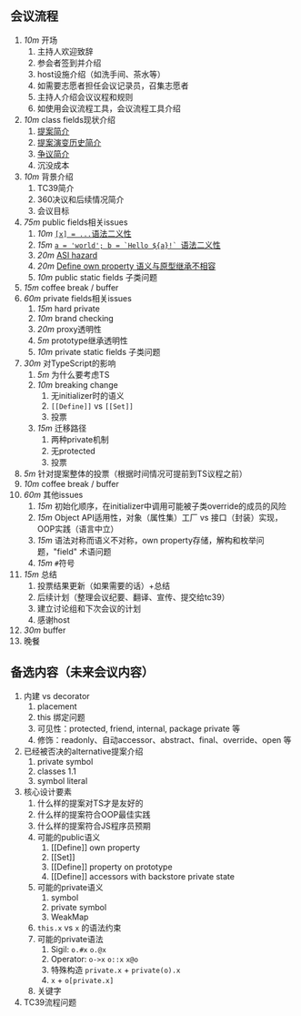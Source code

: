 ## 会议流程
1. *10m* 开场
    1. 主持人欢迎致辞
    1. 参会者签到并介绍
    1. host设施介绍（如洗手间、茶水等）
    1. 如需要志愿者担任会议记录员，召集志愿者
    1. 主持人介绍会议议程和规则
    1. 如使用会议流程工具，会议流程工具介绍
1. *10m* class fields现状介绍
    1. [提案简介](../../docs/intro.md)
    1. [提案演变历史简介](https://github.com/tc39/proposal-class-fields#development-history)
    1. [争议简介](https://github.com/tc39/proposal-class-fields/issues?utf8=✓&q=is%3Aissue+sort%3Acomments-desc+)
    1. 沉没成本
1. *10m* 背景介绍
    1. TC39简介
    1. 360决议和后续情况简介
    1. 会议目标
1. *75m* public fields相关issues
    1. *10m* [`[x] = ...`语法二义性](../../docs/public-fields-syntax-ambiguity-1.md)
    1. *15m* [``a = 'world'; b = `Hello ${a}!` ``语法二义性](../../docs/public-fields-syntax-ambiguity-2.md)
    1. *20m* [ASI hazard](../../docs/public-fields-asi.md)
    1. *20m* [Define own property 语义与原型继承不相容](../../docs/public-fields-semantics.md)
    1. *10m* public static fields 子类问题
1. *15m* coffee break / buffer
1. *60m* private fields相关issues
    1. *15m* hard private
    1. *10m* brand checking
    1. *20m* proxy透明性
    1. *5m* prototype继承透明性
    1. *10m* private static fields 子类问题
1. *30m* 对TypeScript的影响
    1. *5m* 为什么要考虑TS
    1. *10m* breaking change
        1. 无initializer时的语义
        1. `[[Define]]` vs `[[Set]]`
        1. 投票
    1. *15m* 迁移路径
        1. 两种private机制
        1. 无protected
        1. 投票
1. *5m* 针对提案整体的投票（根据时间情况可提前到TS议程之前）
1. *10m* coffee break / buffer
1. *60m* 其他issues
   1. *15m* 初始化顺序，在initializer中调用可能被子类override的成员的风险
   1. *15m* Object API适用性，对象（属性集）工厂 vs 接口（封装）实现，OOP实践（语言中立）
   1. *15m* 语法对称而语义不对称，own property存储，解构和枚举问题，"field" 术语问题
   1. *15m* `#`符号
1. *15m* 总结
   1. 投票结果更新（如果需要的话）+总结
   1. 后续计划（整理会议纪要、翻译、宣传、提交给tc39）
   1. 建立讨论组和下次会议的计划
   1. 感谢host
1. *30m* buffer
1. 晚餐

## 备选内容（未来会议内容）
1. 内建 vs decorator
    1. placement
    1. this 绑定问题
    1. 可见性：protected, friend, internal, package private 等
    1. 修饰：readonly、自动accessor、abstract、final、override、open 等
1. 已经被否决的alternative提案介绍
   1. private symbol
   1. classes 1.1
   1. symbol literal
1. 核心设计要素
   1. 什么样的提案对TS才是友好的
   1. 什么样的提案符合OOP最佳实践
   1. 什么样的提案符合JS程序员预期
   1. 可能的public语义
      1. [[Define]] own property
      1. [[Set]]
      1. [[Define]] property on prototype
      1. [[Define]] accessors with backstore private state
   1. 可能的private语义
      1. symbol
      1. private symbol
      1. WeakMap
   1. `this.x` vs `x` 的语法约束
   1. 可能的private语法
      1. Sigil: `o.#x` `o.@x`
      1. Operator: `o->x` `o::x` `x@o`
      1. 特殊构造 `private.x` + `private(o).x`
      1. `x` + `o[private.x]`
   1. 关键字
1. TC39流程问题
